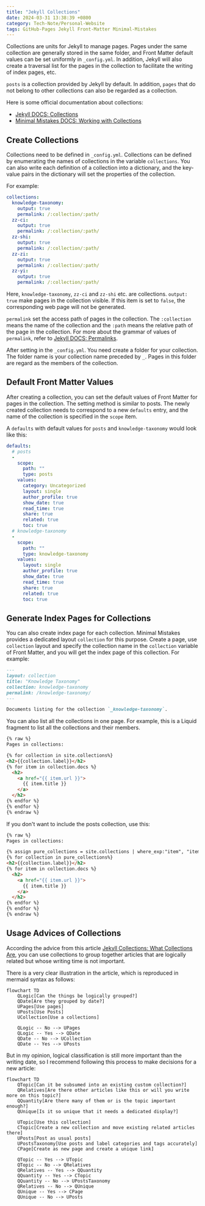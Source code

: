 ```yaml
---
title: "Jekyll Collections"
date: 2024-03-31 13:38:39 +0800
category: Tech-Note/Personal-Website
tags: GitHub-Pages Jekyll Front-Matter Minimal-Mistakes
---
```


Collections are units for Jekyll to manage pages. Pages under the same collection are generally stored in the same folder, and Front Matter default values can be set uniformly in `_config.yml`. In addition, Jekyll will also create a traversal list for the pages in the collection to facilitate the writing of index pages, etc.

`posts` is a collection provided by Jekyll by default. In addition, `pages` that do not belong to other collections can also be regarded as a collection.

Here is some official documentation about collections:

* [Jekyll DOCS: Collections](https://jekyllrb.com/docs/collections/)
* [Minimal Mistakes DOCS: Working with Collections](https://mmistakes.github.io/minimal-mistakes/docs/collections/)

## Create Collections

Collections need to be defined in `_config.yml`. Collections can be defined by enumerating the names of collections in the variable `collections`. You can also write each definition of a collection into a dictionary, and the key-value pairs in the dictionary will set the properties of the collection.

For example:

```yml
collections:
  knowledge-taxonomy:
    output: true
    permalink: /:collection/:path/
  zz-ci:
    output: true
    permalink: /:collection/:path/
  zz-shi:
    output: true
    permalink: /:collection/:path/
  zz-zi:
    output: true
    permalink: /:collection/:path/
  zz-yi:
    output: true
    permalink: /:collection/:path/
```

Here, `knowledge-taxonomy`, `zz-ci` and `zz-shi` etc. are collections. `output: true` make pages in the collection visible. If this item is set to `false`, the corresponding web page will not be generated.

`permalink` set the access path of pages in the collection. The `:collection` means the name of the collection and the `:path` means the relative path of the page in the collection. For more about the grammar of values of `permalink`, refer to [Jekyll DOCS: Permalinks](https://jekyllrb.com/docs/permalinks/).

After setting in the `_config.yml`. You need create a folder for your collection. The folder name is your collection name preceded by `_`. Pages in this folder are regard as the members of the collection.

## Default Front Matter Values

After creating a collection, you can set the default values of Front Matter for pages in the collection. The setting method is similar to posts. The newly created collection needs to correspond to a new `defaults` entry, and the name of the collection is specified in the `scope` item.

A `defaults` with default values for `posts` and `knowledge-taxonomy` would look like this:

```yml
defaults:
  # posts
  - 
    scope:
      path: ""
      type: posts
    values:
      category: Uncategorized
      layout: single
      author_profile: true
      show_date: true    
      read_time: true
      share: true
      related: true
      toc: true
  # knowledge-taxonomy
  - 
    scope:
      path: ""
      type: knowledge-taxonomy
    values:
      layout: single
      author_profile: true
      show_date: true
      read_time: true
      share: true
      related: true
      toc: true
```

## Generate Index Pages for Collections

You can also create index page for each collection. Minimal Mistakes provides a dedicated layout `collection` for this purpose. Create a page, use `collection` layout and specify the collection name in the `collection` variable of Front Matter, and you will get the index page of this collection. For example:

```markdown
---
layout: collection
title: "Knowledge Taxonomy"
collection: knowledge-taxonomy
permalink: /knowledge-taxonomy/
---

Documents listing for the collection `_knowledge-taxonomy`.
```

You can also list all the collections in one page. For example, this is a Liquid fragment to list all the collections and their members.

```HTML
{% raw %}
Pages in collections:

{% for collection in site.collections%}
<h2>{{collection.label}}</h2>
{% for item in collection.docs %}
  <h2>
    <a href="{{ item.url }}">
      {{ item.title }}
    </a>
  </h2>
{% endfor %}
{% endfor %}
{% endraw %}
```

If you don't want to include the posts collection, use this:

```HTML
{% raw %}
Pages in collections:

{% assign pure_collections = site.collections | where_exp:"item", "item.label != 'posts'"%}
{% for collection in pure_collections%}
<h2>{{collection.label}}</h2>
{% for item in collection.docs %}
  <h2>
    <a href="{{ item.url }}">
      {{ item.title }}
    </a>
  </h2>
{% endfor %}
{% endfor %}
{% endraw %}
```

## Usage Advices of Collections

According the advice from this article [Jekyll Collections: What Collections Are](https://jekyll-one-org.github.io/pages/public/learn/bookshelf/jekyll_collections/), you can use collections to group together articles that are logically related but whose writing time is not important.

There is a very clear illustration in the article, which is reproduced in mermaid syntax as follows:

```mermaid
flowchart TD
    QLogic[Can the things be logically grouped?]
    QDate[Are they grouped by date?]
    UPages[Use pages]
    UPosts[Use Posts]
    UCollection[Use a collections]

    QLogic -- No --> UPages
    QLogic -- Yes --> QDate
    QDate -- No --> UCollection
    QDate -- Yes --> UPosts
```

But in my opinion, logical classification is still more important than the writing date, so I recommend following this process to make decisions for a new article:

```mermaid
flowchart TD
    QTopic[Can it be subsumed into an existing custom collection?]
    QRelatives[Are there other articles like this or will you write more on this topic?]
    QQuantity[Are there many of them or is the topic important enough?]
    QUnique[Is it so unique that it needs a dedicated display?]

    UTopic[Use this collection]
    CTopic[Create a new collection and move existing related articles there]
    UPosts[Post as usual posts]
    UPostsTaxonomy[Use posts and label categories and tags accurately]
    CPage[Create as new page and create a unique link]

    QTopic -- Yes --> UTopic
    QTopic -- No --> QRelatives
    QRelatives -- Yes --> QQuantity
    QQuantity -- Yes --> CTopic
    QQuantity -- No --> UPostsTaxonomy
    QRelatives -- No --> QUnique
    QUnique -- Yes --> CPage
    QUnique -- No --> UPosts
```
